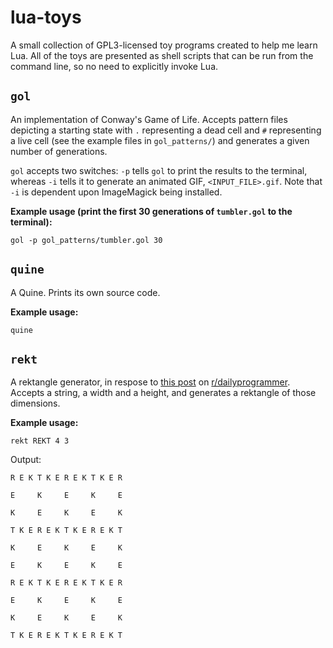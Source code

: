 # lua-toys

A small collection of GPL3-licensed toy programs created to help me
learn Lua.  All of the toys are presented as shell scripts that can be
run from the command line, so no need to explicitly invoke Lua.

## `gol`

An implementation of Conway's Game of Life.  Accepts pattern files
depicting a starting state with `.` representing a dead cell and `#`
representing a live cell (see the example files in `gol_patterns/`)
and generates a given number of generations.

`gol` accepts two switches: `-p` tells `gol` to print the results to
the terminal, whereas `-i` tells it to generate an animated GIF,
`<INPUT_FILE>.gif`.  Note that `-i` is dependent upon ImageMagick
being installed.

**Example usage **(print the first 30 generations of `tumbler.gol` to
the terminal)**:**

`gol -p gol_patterns/tumbler.gol 30`

## `quine`

A Quine.  Prints its own source code.

**Example usage:**

`quine`

## `rekt`

A rektangle generator, in respose to [this
post](https://www.reddit.com/r/dailyprogrammer/comments/4tetif/20160718_challenge_276_easy_recktangles/)
on
[r/dailyprogrammer](https://www.reddit.com/r/dailyprogrammer).
Accepts a string, a width and a height, and generates a rektangle of
those dimensions.

**Example usage:**

`rekt REKT 4 3`

Output:

    R E K T K E R E K T K E R 
    
    E     K     E     K     E 
    
    K     E     K     E     K 
    
    T K E R E K T K E R E K T 
    
    K     E     K     E     K 
    
    E     K     E     K     E 
    
    R E K T K E R E K T K E R 
    
    E     K     E     K     E 
    
    K     E     K     E     K 
    
    T K E R E K T K E R E K T 
